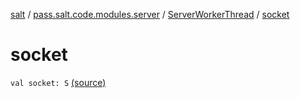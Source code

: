 [salt](../../index.md) / [pass.salt.code.modules.server](../index.md) / [ServerWorkerThread](index.md) / [socket](./socket.md)

# socket

`val socket: S` [(source)](https://github.com/kurbaniec-tgm/salt/tree/master/code/modules/server/ServerWorkerThread.kt#L27)